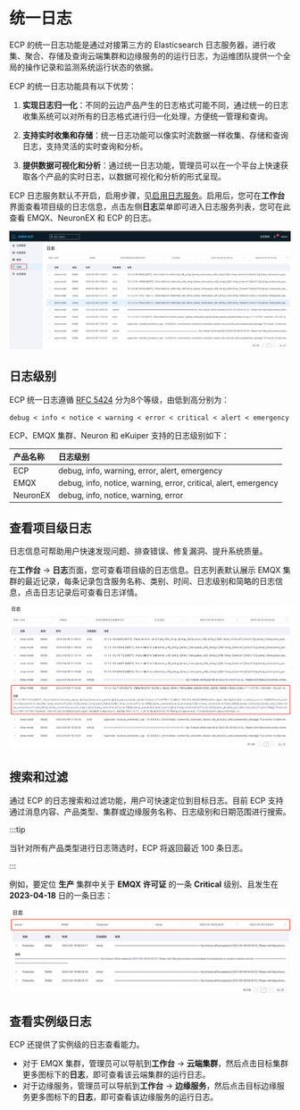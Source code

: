 # 统一日志

ECP 的统一日志功能是通过对接第三方的 Elasticsearch 日志服务器，进行收集、聚合、存储及查询云端集群和边缘服务的的运行日志，为运维团队提供一个全局的操作记录和监测系统运行状态的依据。

ECP 的统一日志功能具有以下优势：

1. **实现日志归一化**：不同的云边产品产生的日志格式可能不同，通过统一的日志收集系统可以对所有的日志格式进行归一化处理，方便统一管理和查询。

2. **支持实时收集和存储**：统一日志功能可以像实时流数据一样收集、存储和查询日志，支持灵活的实时查询和分析。

3. **提供数据可视化和分析**：通过统一日志功能，管理员可以在一个平台上快速获取各个产品的实时日志，以数据可视化和分析的形式呈现。

ECP 日志服务默认不开启，启用步骤，见[启用日志服务](../monitor/introduction.md#启用日志服务)。启用后，您可在**工作台**界面查看项目级的日志信息，点击左侧**日志**菜单即可进入日志服务列表，您可在此查看 EMQX、NeuronEX 和 ECP 的日志。

![log-list-filter-cn](./_assets/log-list.png)


## 日志级别

ECP 统一日志遵循 [RFC 5424](https://www.ietf.org/rfc/rfc5424.txt) 分为8个等级，由低到高分别为：

```
debug < info < notice < warning < error < critical < alert < emergency
```

ECP、EMQX 集群、Neuron 和 eKuiper 支持的日志级别如下：

|产品名称|日志级别|
|:-------|:-----------------------------|
|ECP|debug, info, warning, error, alert, emergency|
|EMQX|debug, info, notice, warning, error, critical, alert, emergency|
|NeuronEX|debug, info, notice, warning, error|



## 查看项目级日志

日志信息可帮助用户快速发现问题、排查错误、修复漏洞、提升系统质量。

在**工作台** -> **日志**页面，您可查看项目级的日志信息。日志列表默认展示 EMQX 集群的最近记录，每条记录包含服务名称、类别、时间、日志级别和简略的日志信息，点击日志记录后可查看日志详情。

![log-list](./_assets/log-list-content.png)


## 搜索和过滤

通过 ECP 的日志搜索和过滤功能，用户可快速定位到目标日志。目前 ECP 支持通过消息内容、产品类型、集群或边缘服务名称、日志级别和日期范围进行搜索。

:::tip

当针对所有产品类型进行日志筛选时，ECP 将返回最近 100 条日志。

:::

例如，要定位 **生产** 集群中关于 **EMQX 许可证** 的一条 **Critical** 级别、且发生在 **2023-04-18** 日的一条日志：

![log-search](./_assets/log-search.png)

## 查看实例级日志

ECP 还提供了实例级的日志查看能力。

- 对于 EMQX 集群，管理员可以导航到**工作台** -> **云端集群**，然后点击目标集群更多图标下的**日志**，即可查看该云端集群的运行日志。
- 对于边缘服务，管理员可以导航到**工作台** -> **边缘服务**，然后点击目标边缘服务更多图标下的**日志**，即可查看该边缘服务的运行日志。